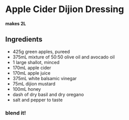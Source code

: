 # Apple Cider Dijion Dressing

#### makes 2L

## Ingredients
- 425g green apples, pureed
- 375mL mixture of 50:50 olive oil and avocado oil
- 1 large shallot, minced
- 170mL apple cider
- 170mL apple juice
- 375mL white balsamic vinegar
- 75mL dijion mustard
- 100mL honey
- dash of dry basil and dry oregano
- salt and pepper to taste

### blend it!
